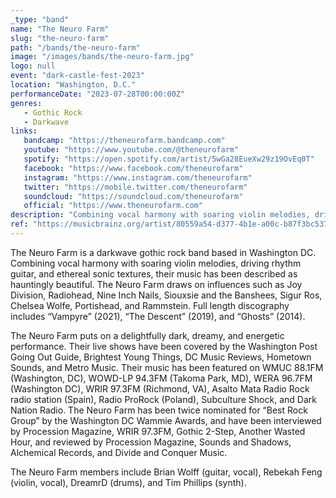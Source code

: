 ```yaml
---
_type: "band"
name: "The Neuro Farm"
slug: "the-neuro-farm"
path: "/bands/the-neuro-farm"
image: "/images/bands/the-neuro-farm.jpg"
logo: null
event: "dark-castle-fest-2023"
location: "Washington, D.C."
performanceDate: "2023-07-28T00:00:00Z"
genres:
   - Gothic Rock
   - Darkwave
links:
   bandcamp: "https://theneurofarm.bandcamp.com"
   youtube: "https://www.youtube.com/@theneurofarm"
   spotify: "https://open.spotify.com/artist/5wGa28EueXw29z19OvEq0T"
   facebook: "https://www.facebook.com/theneurofarm"
   instagram: "https://www.instagram.com/theneurofarm"
   twitter: "https://mobile.twitter.com/theneurofarm"
   soundcloud: "https://soundcloud.com/theneurofarm"
   official: "https://www.theneurofarm.com"
description: "Combining vocal harmony with soaring violin melodies, driving rhythm guitar, and ethereal sonic textures, their music has been described as hauntingly beautiful."
ref: "https://musicbrainz.org/artist/80559a54-d377-4b1e-a00c-b87f3bc537ef"
---
```


The Neuro Farm is a darkwave gothic rock band based in Washington DC. Combining vocal harmony with soaring violin melodies, driving rhythm guitar, and ethereal sonic textures, their music has been described as hauntingly beautiful. The Neuro Farm draws on influences such as Joy Division, Radiohead, Nine Inch Nails, Siouxsie and the Banshees, Sigur Ros, Chelsea Wolfe, Portishead, and Rammstein. Full length discography includes “Vampyre” (2021), “The Descent” (2019), and “Ghosts” (2014).

The Neuro Farm puts on a delightfully dark, dreamy, and energetic performance. Their live shows have been covered by the Washington Post Going Out Guide, Brightest Young Things, DC Music Reviews, Hometown Sounds, and Metro Music. Their music has been featured on WMUC 88.1FM (Washington, DC), WOWD-LP 94.3FM (Takoma Park, MD), WERA 96.7FM (Washington DC), WRIR 97.3FM (Richmond, VA), Asalto Mata Radio Rock radio station (Spain), Radio ProRock (Poland), Subculture Shock, and Dark Nation Radio. The Neuro Farm has been twice nominated for “Best Rock Group” by the Washington DC Wammie Awards, and have been interviewed by Procession Magazine, WRIR 97.3FM, Gothic 2-Step, Another Wasted Hour, and reviewed by Procession Magazine, Sounds and Shadows, Alchemical Records, and Divide and Conquer Music.

The Neuro Farm members include Brian Wolff (guitar, vocal), Rebekah Feng (violin, vocal), DreamrD (drums), and Tim Phillips (synth).
